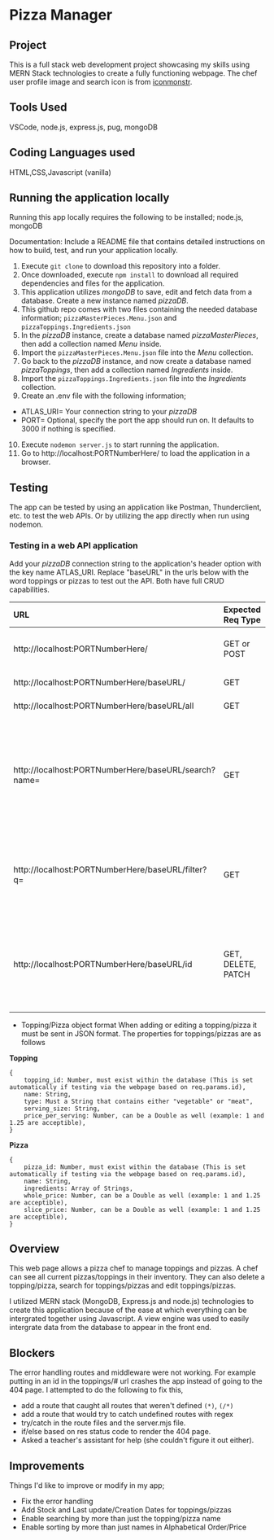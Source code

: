 # Pizza Manager
## Project
This is a full stack web development project showcasing my skills using MERN Stack technologies to create a fully functioning webpage.
The chef user profile image and search icon is from [iconmonstr](https://iconmonstr.com/).

## Tools Used
VSCode, node.js, express.js, pug, mongoDB

## Coding Languages used
HTML,CSS,Javascript (vanilla) 

## Running the application locally
Running this app locally requires the following to be installed; node.js, mongoDB

Documentation: Include a README file that contains detailed instructions on how to build, test, and run your application locally.
1. Execute `git clone` to download this repository into a folder.
2. Once downloaded, execute `npm install` to download all required dependencies and files for the application.
3. This application utilizes *mongoDB* to save, edit and fetch data from a database. Create a new instance named *pizzaDB*.
4. This github repo comes with two files containing the needed database information; `pizzaMasterPieces.Menu.json` and `pizzaToppings.Ingredients.json`
5. In the *pizzaDB* instance, create a database named *pizzaMasterPieces*, then add a collection named *Menu* inside. 
6. Import the `pizzaMasterPieces.Menu.json` file into the *Menu* collection.
7. Go back to the *pizzaDB* instance, and now create a database named *pizzaToppings*, then add a collection named *Ingredients* inside. 
8. Import the `pizzaToppings.Ingredients.json` file into the *Ingredients* collection.
9. Create an .env file with the following information; 
- ATLAS_URI= Your connection string to your *pizzaDB*
- PORT= Optional, specify the port the app should run on. It defaults to 3000 if nothing is specified.
10. Execute `nodemon server.js` to start running the application.
11. Go to http://localhost:PORTNumberHere/ to load the application in a browser.

## Testing
The app can be tested by using an application like Postman, Thunderclient, etc. to test the web APIs. Or by utilizing the app directly when run using nodemon.

### Testing in a web API application
Add your *pizzaDB* connection string to the application's header option with the key name ATLAS_URI.
Replace "baseURL" in the urls below with the word toppings or pizzas to test out the API. Both have full CRUD capabilities.

| URL      | Expected Req Type | Response    |
| :-------- | ----------- | :----------- |
| http://localhost:PORTNumberHere/ | GET or POST |  GET - Styled page loads, 200 OK Response with HTML file.<br>POST - User is sent to "Topping added" page on successful request. 200 OK Response
| http://localhost:PORTNumberHere/baseURL/ | GET |  Styled page loads, 200 OK Response with a HTML file.
| http://localhost:PORTNumberHere/baseURL/all | GET |  Page loads all toppings/pizzas in database, 200 OK Response with toppings/pizzas in a HTML file.
| http://localhost:PORTNumberHere/baseURL/search?name=  | GET |  Page loads toppings/pizzas that match the given search query. Query can be partial words (Like ext) and include spaces. For example, searching up "Ext" will bring up pizzas with the word "Extra" in them. *Search only works on topping/pizza names*<br>Example URL http://localhost:3000/toppings/search?name=onion will bring up the topping named onion. Sends a 200 OK Response with toppings/pizzas in a HTML file.
|http://localhost:PORTNumberHere/baseURL/filter?q=  | GET |  GET - Page loads all toppings/pizzas in the specified order. For pizzas, sorting by price is based on the *Slice Price*.<br>Example URL http://localhost:PORTNumberHere/baseURL/filter?q=alphabetical will bring up all toppings/pizzas in alphabetical order. Sends a 200 OK Response with toppings/pizzas in a HTML file.
|http://localhost:PORTNumberHere/baseURL/id  | GET, DELETE, PATCH |  GET - Page loads the topping/pizza with a certain ID. Sends a 200 OK Response with toppings/pizzas in HTML file.<br>DELETE - Deletes the topping/pizza from the database. Sends a 200 OK Response with a "Topping/Pizza Delete" HTML file.<br>PATCH - Edits a topping.  Sends a 200 OK Response with a "Topping/Pizza Added" HTML file.|

- Topping/Pizza object format
When adding or editing a topping/pizza it must be sent in JSON format. The properties for toppings/pizzas are as follows

**Topping**
```
{
    topping_id: Number, must exist within the database (This is set automatically if testing via the webpage based on req.params.id),
    name: String,
    type: Must a String that contains either "vegetable" or "meat",
    serving_size: String,
    price_per_serving: Number, can be a Double as well (example: 1 and 1.25 are acceptible),
}

```

**Pizza**
```
{
    pizza_id: Number, must exist within the database (This is set automatically if testing via the webpage based on req.params.id),
    name: String,
    ingredients: Array of Strings,
    whole_price: Number, can be a Double as well (example: 1 and 1.25 are acceptible),
    slice_price: Number, can be a Double as well (example: 1 and 1.25 are acceptible),
}

```

## Overview
This web page allows a pizza chef to manage toppings and pizzas. A chef can see all current pizzas/toppings in their inventory. They can also delete a topping/pizza, search for toppings/pizzas and edit toppings/pizzas. 

I utilized MERN stack (MongoDB, Express.js and node.js) technologies to create this application because of the ease at which everything can be intergrated together using Javascript. A view engine was used to easily intergrate data from the database to appear in the front end.

## Blockers
The error handling routes and middleware were not working. For example putting in an id in the toppings/# url crashes the app instead of going to the 404 page. I attempted to do the following to fix this,
- add a route that caught all routes that weren't defined `(*)`, `(/*)`
- add a route that would try to catch undefined routes with regex
- try/catch in the route files and the server.mjs file.
- if/else based on res status code to render the 404 page.
- Asked a teacher's assistant for help (she couldn't figure it out either).

## Improvements
Things I'd like to improve or modify in my app;
- Fix the error handling
- Add Stock and Last update/Creation Dates for toppings/pizzas
- Enable searching by more than just the topping/pizza name
- Enable sorting by more than just names in Alphabetical Order/Price
